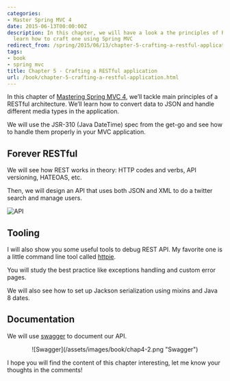 ```yaml
---
categories:
- Master Spring MVC 4
date: 2015-06-13T00:00:00Z
description: In this chapter, we will have a look a the principles of RESTful API and
  learn how to craft one using Spring MVC
redirect_from: /spring/2015/06/13/chapter-5-crafting-a-restful-application.html
tags:
- book
- spring mvc
title: Chapter 5 - Crafting a RESTful application
url: /book/chapter-5-crafting-a-restful-application.html
---
```


In this chapter of [Mastering Spring MVC 4](/mastering-spring-mvc4.html), we’ll tackle main principles of a RESTful architecture. We’ll learn how to convert data to JSON and handle different media types in the application.

We will use the JSR-310 (Java DateTime) spec from the get-go and see how
to handle them properly in your MVC application.

## Forever RESTful

We will see how REST works in theory: HTTP codes and verbs, API versioning, HATEOAS, etc.

Then, we will design an API that uses both JSON and XML to do a twitter search
and manage users.

![API](/assets/images/book/chap4-1.png "API")

## Tooling

I will also show you some useful tools to debug REST API.
My favorite one is a little command line tool called [httpie](http://httpie.org/).

You will study the best practice like exceptions handling and custom
error pages.

We will also see how to set up Jackson serialization using mixins and Java 8 dates.

## Documentation

We will use [swagger](http://swagger.io/) to document our API.

<center>
![Swagger](/assets/images/book/chap4-2.png "Swagger")
</center>

I hope you will find the content of this chapter interesting, let me know your thoughts in the comments!
